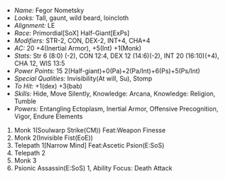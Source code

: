 - *Name:* Fegor Nometsky
- *Looks:* Tall, gaunt, wild beard, loincloth
- *Alignment:* LE
- *Race:* Primordial[SoX] Half-Giant[ExPs]
- *Modifiers:* STR-2, CON, DEX-2, INT+4, CHA+4
- *AC:* 20 +4(Inertial Armor), +5(Int) +1(Monk)
- *Stats:* Str 6 (8:0) (-2), CON 12:4, DEX 12 (14:6)(-2), INT 20 (16:10)(+4), CHA 12, WIS 13:5
- *Power Points:* 15 2(Half-giant)+0(Pa)+2(Pa/Int)+6(Ps)+5(Ps/Int)
- *Special Qualities:* Invisibility(At will, Su), Stomp
- *To Hit:* +1(dex) +3(bab)
- *Skills:* Hide, Move Silently, Knowledge: Arcana, Knowledge: Religion, Tumble
- *Powers:* Entangling Ectoplasm, Inertial Armor, Offensive Precognition, Vigor, Endure Elements
 1. Monk 1(Soulwarp Strike(CM)) Feat:Weapon Finesse
 2. Monk 2(Invisible Fist(EoE))
 3. Telepath 1[Narrow Mind] Feat:Ascetic Psion(E:SoS)
 4. Telepath 2
 5. Monk 3
 6. Psionic Assassin(E:SoS) 1, Ability Focus: Death Attack
